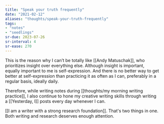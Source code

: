 ```yaml
---
title: "Speak your truth frequently"
date: "2021-02-12"
aliases: "thoughts/speak-your-truth-frequently"
tags:
- "notes"
- "seedlings"
sr-due: 2023-07-26
sr-interval: 4
sr-ease: 270
---
```


This is the reason why I can’t be totally like [[Andy Matuschak]], who prioritizes insight over everything else. Although insight is important, equally important to me is self-expression. And there is no better way to get better at self-expression than practicing it as often as I can, preferably in a regular basis, ideally daily.

Therefore, while writing notes during [[thoughts/my morning writing practice]], I also continue to hone my creative writing skills through writing a [[Yesterday, I]] posts every day whenever I can.

[[I am a writer with a strong research foundation]]. That's two things in one. Both writing and research deserves enough attention.

